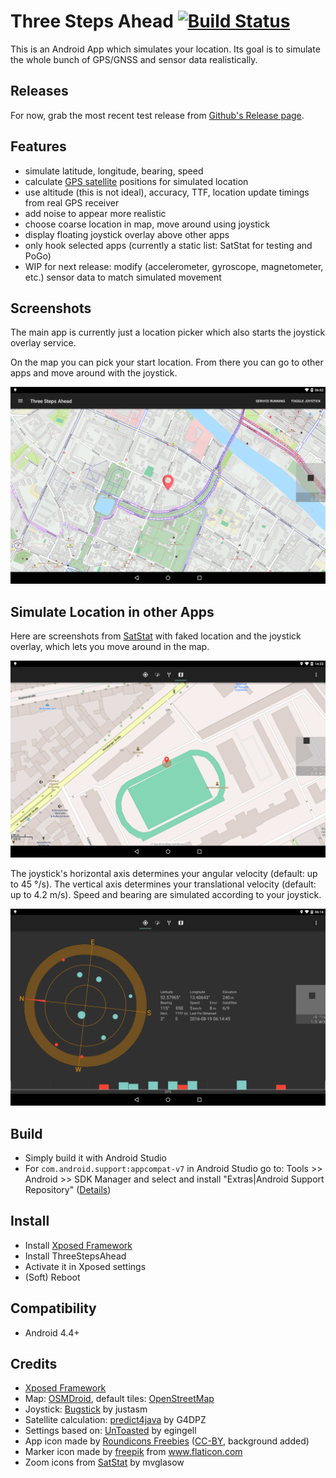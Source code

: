 # Three Steps Ahead [![Build Status](https://travis-ci.org/spezifisch/ThreeStepsAhead.svg?branch=master)](https://travis-ci.org/spezifisch/ThreeStepsAhead)

This is an Android App which simulates your location.
Its goal is to simulate the whole bunch of GPS/GNSS and sensor data realistically.

## Releases

For now, grab the most recent test release from [Github's Release page](https://github.com/spezifisch/ThreeStepsAhead/releases).

## Features

- simulate latitude, longitude, bearing, speed
- calculate [GPS satellite](https://developer.android.com/reference/android/location/GpsSatellite.html) positions for simulated location
- use altitude (this is not ideal), accuracy, TTF, location update timings from real GPS receiver
- add noise to appear more realistic
- choose coarse location in map, move around using joystick
- display floating joystick overlay above other apps
- only hook selected apps (currently a static list: SatStat for testing and PoGo)
- WIP for next release: modify (accelerometer, gyroscope, magnetometer, etc.) sensor data to match simulated movement

## Screenshots

The main app is currently just a location picker which also starts the joystick overlay service.

On the map you can pick your start location. From there you can go to other apps and move around with the joystick.

![](screenshots/v0.3-tsa2.png)

## Simulate Location in other Apps

Here are screenshots from [SatStat](https://github.com/mvglasow/satstat) with faked location and the joystick overlay, which lets you move around in the map.

![](screenshots/v0.1-satstat1.png)

The joystick's horizontal axis determines your angular velocity (default: up to 45 °/s).
The vertical axis determines your translational velocity (default: up to 4.2 m/s).
Speed and bearing are simulated according to your joystick.

![](screenshots/v0.3-satstat.png)

## Build

- Simply build it with Android Studio
- For `com.android.support:appcompat-v7` in Android Studio go to: Tools >> Android >> SDK Manager and select and install "Extras|Android Support Repository" ([Details](https://stackoverflow.com/a/20830540))

## Install

- Install [Xposed Framework](http://forum.xda-developers.com/showthread.php?t=3034811)
- Install ThreeStepsAhead
- Activate it in Xposed settings
- (Soft) Reboot

## Compatibility

- Android 4.4+

## Credits

- [Xposed Framework](http://forum.xda-developers.com/showthread.php?t=3034811)
- Map: [OSMDroid](https://github.com/osmdroid/osmdroid), default tiles: [OpenStreetMap](https://www.openstreetmap.org/)
- Joystick: [Bugstick](https://github.com/justasm/Bugstick) by justasm
- Satellite calculation: [predict4java](https://github.com/badgersoftdotcom/predict4java) by G4DPZ
- Settings based on: [UnToasted](https://github.com/egingell/UnToasted) by egingell
- App icon made by [Roundicons Freebies](http://www.flaticon.com/authors/roundicons-freebies) ([CC-BY](https://creativecommons.org/licenses/by/3.0/), background added)
- Marker icon made by [freepik](http://www.flaticon.com/authors/freepik) from www.flaticon.com
- Zoom icons from [SatStat](https://github.com/mvglasow/satstat) by mvglasow

